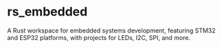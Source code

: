 # rs_embedded
A Rust workspace for embedded systems development, featuring STM32 and ESP32 platforms, with projects for LEDs, I2C, SPI, and more.
